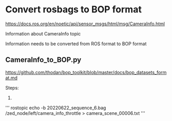 # Convert rosbags to BOP format

https://docs.ros.org/en/noetic/api/sensor_msgs/html/msg/CameraInfo.html

Information about CameraInfo topic

Information needs to be converted from ROS format to BOP format

## CameraInfo_to_BOP.py

https://github.com/thodan/bop_toolkit/blob/master/docs/bop_datasets_format.md

Steps:

1. 
''' rostopic echo -b 20220622_sequence_6.bag /zed_node/left/camera_info_throttle > camera_scene_00006.txt
'''
